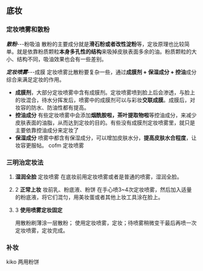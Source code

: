 

## 底妆

### 定妆喷雾和散粉
***散粉***---粉吸油
散粉的主要成分就是**滑石粉或者改性淀粉**等，定妆原理也比较简单。就是依靠粉质颗粒**本身多孔性的结构**来吸掉皮肤表面多余的油。粉质颗粒的大小、结构不同，吸油效果也会有一些差别。

  
***定妆喷雾***---成膜
定妆喷雾比散粉要复杂一些，通过**成膜剂 + 保湿成分 + 控油**成分综合来满足定妆的作用。
-   **成膜剂**，大部分定妆喷雾中含有成膜剂。定妆喷雾喷到脸上后会渗透，与脸上的妆混合，待水分挥发后，喷雾中的成膜剂可以与彩妆**交联成膜**。成膜后，对妆容的防水、防油性都有提高。
-   **控油成分** 有些定妆喷雾中会添加**烟酰胺啦，茶叶提取物啦**等控油成分，来减少皮肤表面的油脂，从而达到定妆的目的。有些没有成膜剂定妆喷雾里，就只是主要依靠控油成分来定妆了
-   **保湿成分** 喷雾中都含有保湿成分，可以增加皮肤水分，**提高皮肤水合程度**，让妆容更服帖。
cofm  定妆喷雾

### 三明治定妆法
1.  **湿润全脸**  定妆喷雾
    在底妆前用定妆喷雾或者是普通的喷雾，湿润全脸。
    
2.  2  **正常上妆**
    妆前乳、粉底液、粉饼
    在手心喷3~4次定妆喷雾，然后加入适量的粉底液，将它们混匀，用美妆蛋或者其他上妆工具涂在脸上。
    
3.  3  **使用喷雾定妆固定**
    
    用散粉刷薄涂一层散粉；
    使用定妆喷雾，定妆；待喷雾稍微变干最后再喷一次定妆喷雾，定妆完成。

### 补妆
kiko 两用粉饼